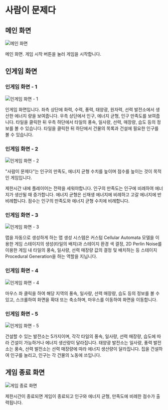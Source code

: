 # 사람이 문제다

## 메인 화면

![메인 화면](images/1)

메인 화면. 게임 시작 버튼을 눌러 게임을 시작합니다.

## 인게임 화면

### 인게임 화면 - 1

![인게임 화면 - 1](images/2)

인게임 화면입니다. 좌측 상단에 화력, 수력, 풍력, 태양광, 원자력, 선력 발전소에서 생산한 에너지 량을 보여줍니다. 우측 상단에서 인구, 에너지 균형, 인구 만족도를 보여줍니다. 타일을 클릭한 뒤 우측 하단에서 타일의 풍속, 일사량, 선력, 매장량, 습도 등의 정보를 볼 수 있습니다. 타일을 클릭한 뒤 하단에서 건물의 목록과 건설에 필요한 인구를 볼 수 있습니다.

### 인게임 화면 - 2

![인게임 화면 - 2](images/3)

"사람이 문제다"는 인구의 만족도, 에너지 균형 수치를 높이며 점수를 높이는 것이 목적인 게임입니다.

제한시간 내에 플레이어는 전략을 세워야합니다. 인구의 만족도는 인구에 비례하여 에너지가 생산될 때 증가합니다. 에너지 균형은 신재생 에너지에 비례하고 고갈 에너지에 반비례합니다. 점수는 인구의 만족도와 에너지 균형 수치에 비례합니다.

### 인게임 화면 - 3

![인게임 화면 - 3](images/4)

맵을 자동으로 생성하게 하는 맵 생성 시스템은 커스텀 Cellular Automata 모델을 이용한 게임 스테이지의 생성(타일의 배치)과 스테이지 환경 색 결정, 2D Perlin Noise를 이용한 게임 내 타일의 풍속, 일사량, 선력 매장량 값의 결정 및 배치하는 등 스테이지 Procedural Generation을 하는 역할을 지닙니다.

### 인게임 화면 - 4

![인게임 화면 - 4](images/5)

마우스 좌 클릭을 하여 해당 지역의 풍속, 일사량, 선력 매장량, 습도 등의 정보를 볼 수 있고, 스크롤하여 화면을 확대 또는 축소하며, 마우스를 이동하여 화면을 이동합니다.

### 인게임 화면 - 5

![인게임 화면 - 5](images/6)

건설할 수 있는 발전소는 5가지이며, 각각 타일의 풍속, 일사량, 선력 매장량, 습도에 따라 건설이 가능하거나 에너지 생산량이 달라집니다. 태양광 발전소는 일사량, 풍력 발전소는 풍속, 선력 발전소는 선력 매장량에 따라 에너지 생산량이 달라집니다. 집을 건설하여 인구를 늘리고, 인구는 각 건물의 노동에 쓰입니다.

## 게임 종료 화면

![게임 종료 화면](images/7)

제한시간이 종료되면 게임이 종료되고 인구와 에너지 균형, 만족도에 비례한 점수가 출력됩니다.
